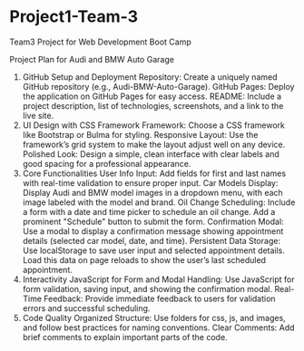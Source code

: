 # Project1-Team-3
Team3 Project for Web Development Boot Camp 

Project Plan for Audi and BMW Auto Garage
1. GitHub Setup and Deployment
Repository: Create a uniquely named GitHub repository (e.g., Audi-BMW-Auto-Garage).
GitHub Pages: Deploy the application on GitHub Pages for easy access.
README: Include a project description, list of technologies, screenshots, and a link to the live site.
2. UI Design with CSS Framework
Framework: Choose a CSS framework like Bootstrap or Bulma for styling.
Responsive Layout: Use the framework’s grid system to make the layout adjust well on any device.
Polished Look: Design a simple, clean interface with clear labels and good spacing for a professional appearance.
3. Core Functionalities
User Info Input:
Add fields for first and last names with real-time validation to ensure proper input.
Car Models Display:
Display Audi and BMW model images in a dropdown menu, with each image labeled with the model and brand.
Oil Change Scheduling:
Include a form with a date and time picker to schedule an oil change.
Add a prominent "Schedule" button to submit the form.
Confirmation Modal:
Use a modal to display a confirmation message showing appointment details (selected car model, date, and time).
Persistent Data Storage:
Use localStorage to save user input and selected appointment details.
Load this data on page reloads to show the user’s last scheduled appointment.
4. Interactivity
JavaScript for Form and Modal Handling: Use JavaScript for form validation, saving input, and showing the confirmation modal.
Real-Time Feedback: Provide immediate feedback to users for validation errors and successful scheduling.
5. Code Quality
Organized Structure: Use folders for css, js, and images, and follow best practices for naming conventions.
Clear Comments: Add brief comments to explain important parts of the code.
